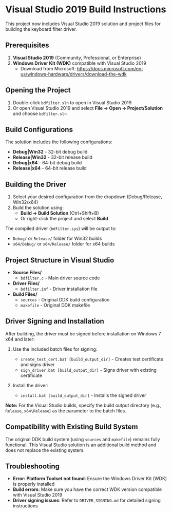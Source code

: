 # Visual Studio 2019 Build Instructions

This project now includes Visual Studio 2019 solution and project files for building the keyboard filter driver.

## Prerequisites

1. **Visual Studio 2019** (Community, Professional, or Enterprise)
2. **Windows Driver Kit (WDK)** compatible with Visual Studio 2019
   - Download from Microsoft: https://docs.microsoft.com/en-us/windows-hardware/drivers/download-the-wdk

## Opening the Project

1. Double-click `bdfilter.sln` to open in Visual Studio 2019
2. Or open Visual Studio 2019 and select **File → Open → Project/Solution** and choose `bdfilter.sln`

## Build Configurations

The solution includes the following configurations:
- **Debug|Win32** - 32-bit debug build
- **Release|Win32** - 32-bit release build  
- **Debug|x64** - 64-bit debug build
- **Release|x64** - 64-bit release build

## Building the Driver

1. Select your desired configuration from the dropdown (Debug/Release, Win32/x64)
2. Build the solution using:
   - **Build → Build Solution** (Ctrl+Shift+B)
   - Or right-click the project and select **Build**

The compiled driver (`bdfilter.sys`) will be output to:
- `Debug/` or `Release/` folder for Win32 builds
- `x64/Debug/` or `x64/Release/` folder for x64 builds

## Project Structure in Visual Studio

- **Source Files/**
  - `bdfilter.c` - Main driver source code
- **Driver Files/**
  - `bdfilter.inf` - Driver installation file
- **Build Files/**
  - `sources` - Original DDK build configuration
  - `makefile` - Original DDK makefile

## Driver Signing and Installation

After building, the driver must be signed before installation on Windows 7 x64 and later:

1. Use the included batch files for signing:
   - `create_test_cert.bat [build_output_dir]` - Creates test certificate and signs driver
   - `sign_driver.bat [build_output_dir]` - Signs driver with existing certificate

2. Install the driver:
   - `install.bat [build_output_dir]` - Installs the signed driver

**Note:** For the Visual Studio builds, specify the build output directory (e.g., `Release`, `x64\Release`) as the parameter to the batch files.

## Compatibility with Existing Build System

The original DDK build system (using `sources` and `makefile`) remains fully functional. This Visual Studio solution is an additional build method and does not replace the existing system.

## Troubleshooting

- **Error: Platform Toolset not found**: Ensure the Windows Driver Kit (WDK) is properly installed
- **Build errors**: Make sure you have the correct WDK version compatible with Visual Studio 2019
- **Driver signing issues**: Refer to `DRIVER_SIGNING.md` for detailed signing instructions